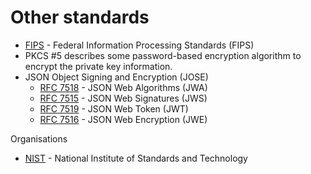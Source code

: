 # Other standards

* [FIPS](https://en.wikipedia.org/wiki/Federal_Information_Processing_Standards) - Federal Information Processing Standards (FIPS)
* PKCS #5 describes some password-based encryption algorithm to encrypt the private key information.
* JSON Object Signing and Encryption (JOSE)
  * [RFC 7518](https://datatracker.ietf.org/doc/html/rfc7518) - JSON Web Algorithms (JWA)
  * [RFC 7515](https://datatracker.ietf.org/doc/html/rfc7515) - JSON Web Signatures (JWS)
  * [RFC 7519](https://datatracker.ietf.org/doc/html/rfc7519) - JSON Web Token (JWT)
  * [RFC 7516](https://datatracker.ietf.org/doc/html/rfc7516) - JSON Web Encryption (JWE)

Organisations
* [NIST](https://en.wikipedia.org/wiki/National_Institute_of_Standards_and_Technology) - National Institute of Standards and Technology
